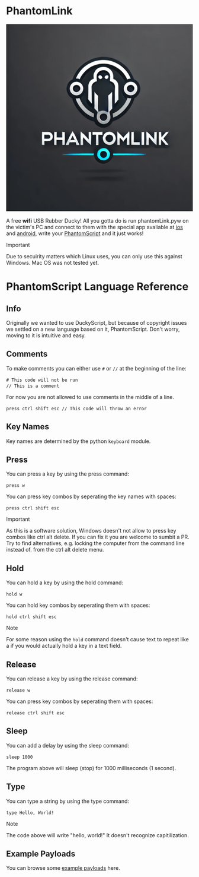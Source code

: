 # PhantomLink

<img src="logo.webp" alt="The PhantomLink logo">

A free **wifi** USB Rubber Ducky!
All you gotta do is run phantomLink.pyw on the victim's PC and connect to them with the special app avaliable at [ios](https://www.youtube.com/watch?v=dQw4w9WgXcQ) and [android](https://www.youtube.com/watch?v=dQw4w9WgXcQ), write your [PhantomScript](phantomScriptLanguageReference) and it just works!

> [!IMPORTANT]
> Due to secuirity matters which Linux uses, you can only use this against Windows. Mac OS was not tested yet.

# PhantomScript Language Reference

## Info
Originally we wanted to use DuckyScript, but because of copyright issues we
settled on a new language based on it, PhantomScript. Don't worry, moving to it
is intuitive and easy.

## Comments
To make comments you can either use `#` or `//` at the beginning of the line:
```
# This code will not be run
// This is a comment
```
For now you are not allowed to use comments in the middle of a line.
```
press ctrl shift esc // This code will throw an error
```

## Key Names
Key names are determined by the python `keyboard` module.

## Press
You can press a key by using the press command:
```
press w
```
You can press key combos by seperating the key names with spaces:
```
press ctrl shift esc
```

> [!IMPORTANT]
> As this is a software solution, Windows doesn't not allow to press key combos like ctrl alt delete. If you can fix it
> you are welcome to sumbit a PR. Try to find alternatives, e.g. locking the computer from the command line instead of.
> from the ctrl alt delete menu.

## Hold
You can hold a key by using the hold command:
```
hold w
```
You can hold key combos by seperating them with spaces:
```
hold ctrl shift esc
```
> [!NOTE]
> For some reason using the `hold` command doesn't cause text
> to repeat like a if you would actually hold a key in a text 
> field.

## Release
You can release a key by using the release command:
```
release w
```
You can press key combos by seperating them with spaces:
```
release ctrl shift esc
```
## Sleep
You can add a delay by using the sleep command:
```
sleep 1000
```
The program above will sleep (stop) for 1000 milliseconds (1 second).
## Type
You can type a string by using the type command:
```
type Hello, World!
```
> [!NOTE]
> The code above will write "hello, world!"
> It doesn't recognize capitilization.

## Example Payloads
You can browse some [example payloads](payloads.md) here.